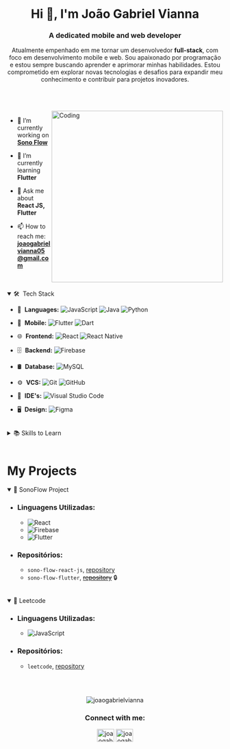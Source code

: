 <h1 align="center">Hi 👋, I'm João Gabriel Vianna</h1>
<h3 align="center">A dedicated mobile and web developer</h3>

<p align="center">
  Atualmente empenhado em me tornar um desenvolvedor <strong>full-stack</strong>, com foco em desenvolvimento mobile e web. Sou apaixonado por programação e estou sempre buscando aprender e aprimorar minhas habilidades. Estou comprometido em explorar novas tecnologias e desafios para expandir meu conhecimento e contribuir para projetos inovadores.
</p>

<br>
<br>
<br>

<img align="right" alt="Coding" width="400" src="https://cdn.dribbble.com/users/1162077/screenshots/3848914/programmer.gif"/>

- 🔭 I’m currently working on [**Sono Flow**](https://github.com/JoaoGabrielVianna/sonoflow-react-js)

- 🌱 I’m currently learning **Flutter**

- 💬 Ask me about **React JS, Flutter**

- 📫 How to reach me: **joaogabrielvianna05@gmail.com**

<br>
<br>

<details open>
  <summary>🛠 &nbsp;Tech Stack</summary>

- 📜 &nbsp;**Languages:**
  ![JavaScript](https://img.shields.io/badge/-JavaScript-0A1A2F?style=flat&logo=javascript&logoColor=yellow)
  ![Java](https://img.shields.io/badge/-Java-0A1A2F?style=flat&logo=java&logoColor=yellow)
  ![Python](https://img.shields.io/badge/-Python-0A1A2F?style=flat&logo=python)

- 📱 &nbsp;**Mobile:**
  ![Flutter](https://img.shields.io/badge/-Flutter-0A1A2F?style=flat&logo=flutter&logoColor=00d8fd)
  ![Dart](https://img.shields.io/badge/-Dart-0A1A2F?style=flat&logo=dart&logoColor=00d8fd)

- 🌐 &nbsp;**Frontend:**
  ![React](https://img.shields.io/badge/-React-0A1A2F?style=flat&logo=react)
  ![React Native](https://img.shields.io/badge/-React%20Native-0A1A2F?style=flat&logo=react)

- 🗄 &nbsp;**Backend:**
  ![Firebase](https://img.shields.io/badge/-Firebase-0A1A2F?style=flat&logo=firebase)

- 🛢 &nbsp;**Database:**
  ![MySQL](https://img.shields.io/badge/-MySQL-0A1A2F?style=flat&logo=mysql&logoColor=00d8fd)

- ⚙️ &nbsp;**VCS:**
  ![Git](https://img.shields.io/badge/-Git-0A1A2F?style=flat&logo=git)
  ![GitHub](https://img.shields.io/badge/-GitHub-0A1A2F?style=flat&logo=github)

- 🔧 &nbsp;**IDE's:**
  ![Visual Studio Code](https://img.shields.io/badge/-Visual%20Studio%20Code-0A1A2F?style=flat&logo=visual-studio-code&logoColor=007ACC)
  
- 🖥 &nbsp;**Design:**
  ![Figma](https://img.shields.io/badge/-Figma-0A1A2F?style=flat&logo=figma)
</details>


<br>

<details>
    <summary>📚 Skills to Learn</summary>

- **Languages:**
    - ![C](https://img.shields.io/badge/-C-0A1A2F?style=flat&logo=c)
    - ![C++](https://img.shields.io/badge/-C++-0A1A2F?style=flat&logo=c%2B%2B)
    - ![MySQL](https://img.shields.io/badge/-MySQL-0A1A2F?style=flat&logo=mysql)

- **Frameworks:**
  - ![Laravel](https://img.shields.io/badge/-Laravel-0A1A2F?style=flat&logo=laravel)

</details>

<br>

# My Projects
<details open>
    <summary>🚀 SonoFlow Project</summary>

- ### Linguagens Utilizadas:
    - ![React](https://img.shields.io/badge/-React-0A1A2F?style=flat&logo=react)
    - ![Firebase](https://img.shields.io/badge/-Firebase-0A1A2F?style=flat&logo=firebase)
    - ![Flutter](https://img.shields.io/badge/-Flutter-0A1A2F?style=flat&logo=flutter&logoColor=00d8fd)
    
- ### Repositórios:
    - `sono-flow-react-js`, [repository](https://github.com/JoaoGabrielVianna/sonoflow-react-js)
    - `sono-flow-flutter`, ~~[repository]()~~ 🔒

</details>

<br>

<details open>
    <summary>📝 Leetcode</summary>

- ### Linguagens Utilizadas:
    - ![JavaScript](https://img.shields.io/badge/-JavaScript-0A1A2F?style=flat&logo=javascript&logoColor=yellow)

- ### Repositórios:
    - `leetcode`, [repository](https://github.com/JoaoGabrielVianna/leetcode)

</details>

<br>
<br>

<p align="center">
    <img src="https://github-readme-stats.vercel.app/api?username=joaogabrielvianna&show_icons=true&locale=en" alt="joaogabrielvianna" />
</p>

<h3 align="center">Connect with me:</h3>
<p align="center">
    <a href="https://www.linkedin.com/in/jo%C3%A3o-gabriel-vianna-9439ba288/" target="blank"><img align="center" src="https://raw.githubusercontent.com/rahuldkjain/github-profile-readme-generator/master/src/images/icons/Social/linked-in-alt.svg" alt="joaogabrielvianna" height="30" width="40" /></a>
    <a href="https://instagram.com/joaogabrielvianna_" target="blank"><img align="center" src="https://raw.githubusercontent.com/rahuldkjain/github-profile-readme-generator/master/src/images/icons/Social/instagram.svg" alt="joaogabrielvianna_" height="30" width="40" /></a>
</p>
